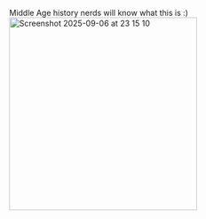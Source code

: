 Middle Age history nerds will know what this is :)
<img width="338" height="348" alt="Screenshot 2025-09-06 at 23 15 10" src="https://github.com/user-attachments/assets/621dc871-b2f9-49c6-8789-270c5218131e" />
